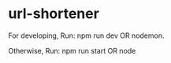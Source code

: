# url-shortener
For developing, Run: npm run dev OR nodemon.

Otherwise, Run: npm run start OR node
